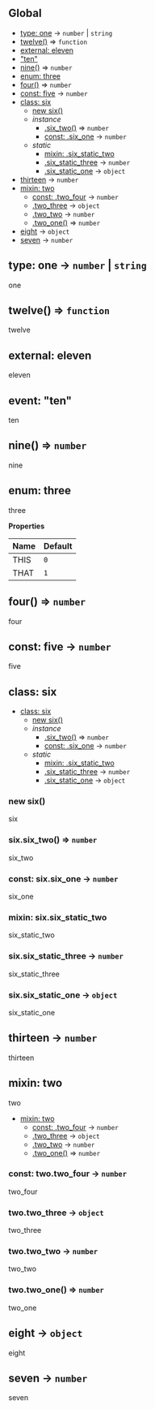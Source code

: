 ## Global
* [type: one](#one) → <code>number</code> \| <code>string</code>
* [twelve()](#twelve) ⇒ <code>function</code>
* [external: eleven](#external_eleven)
* ["ten"](#event_ten)
* [nine()](#nine) ⇒ <code>number</code>
* [enum: three](#three)
* [four()](#four) ⇒ <code>number</code>
* [const: five](#five) → <code>number</code>
* [class: six](#six)
  * [new six()](#new_six_new)
  * _instance_
    * [.six_two()](#six#six_two) ⇒ <code>number</code>
    * [const: .six_one](#six#six_one) → <code>number</code>
  * _static_
    * [mixin: .six_static_two](#six.six_static_two)
    * [.six_static_three](#six.six_static_three) → <code>number</code>
    * [.six_static_one](#six.six_static_one) → <code>object</code>
* [thirteen](#thirteen) → <code>number</code>
* [mixin: two](#two)
  * [const: .two_four](#two.two_four) → <code>number</code>
  * [.two_three](#two.two_three) → <code>object</code>
  * [.two_two](#two.two_two) → <code>number</code>
  * [.two_one()](#two.two_one) ⇒ <code>number</code>
* [eight](#eight) → <code>object</code>
* [seven](#seven) → <code>number</code>

<a name="one"></a>
## type: one → <code>number</code> \| <code>string</code>
one

<a name="twelve"></a>
## twelve() ⇒ <code>function</code>
twelve

<a name="external_eleven"></a>
## external: eleven
eleven

<a name="event_ten"></a>
## event: "ten"
ten

<a name="nine"></a>
## nine() ⇒ <code>number</code>
nine

<a name="three"></a>
## enum: three
three

**Properties**

| Name | Default |
| --- | --- |
| THIS | <code>0</code> | 
| THAT | <code>1</code> | 

<a name="four"></a>
## four() ⇒ <code>number</code>
four

<a name="five"></a>
## const: five → <code>number</code>
five

<a name="six"></a>
## class: six

* [class: six](#six)
  * [new six()](#new_six_new)
  * _instance_
    * [.six_two()](#six#six_two) ⇒ <code>number</code>
    * [const: .six_one](#six#six_one) → <code>number</code>
  * _static_
    * [mixin: .six_static_two](#six.six_static_two)
    * [.six_static_three](#six.six_static_three) → <code>number</code>
    * [.six_static_one](#six.six_static_one) → <code>object</code>

<a name="new_six_new"></a>
### new six()
six

<a name="six#six_two"></a>
### six.six_two() ⇒ <code>number</code>
six_two

<a name="six#six_one"></a>
### const: six.six_one → <code>number</code>
six_one

<a name="six.six_static_two"></a>
### mixin: six.six_static_two
six_static_two

<a name="six.six_static_three"></a>
### six.six_static_three → <code>number</code>
six_static_three

<a name="six.six_static_one"></a>
### six.six_static_one → <code>object</code>
six_static_one

<a name="thirteen"></a>
## thirteen → <code>number</code>
thirteen

<a name="two"></a>
## mixin: two
two


* [mixin: two](#two)
  * [const: .two_four](#two.two_four) → <code>number</code>
  * [.two_three](#two.two_three) → <code>object</code>
  * [.two_two](#two.two_two) → <code>number</code>
  * [.two_one()](#two.two_one) ⇒ <code>number</code>

<a name="two.two_four"></a>
### const: two.two_four → <code>number</code>
two_four

<a name="two.two_three"></a>
### two.two_three → <code>object</code>
two_three

<a name="two.two_two"></a>
### two.two_two → <code>number</code>
two_two

<a name="two.two_one"></a>
### two.two_one() ⇒ <code>number</code>
two_one

<a name="eight"></a>
## eight → <code>object</code>
eight

<a name="seven"></a>
## seven → <code>number</code>
seven

